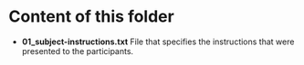 # Content of this folder
* **01_subject-instructions.txt** File that specifies the instructions that were presented to the participants.
